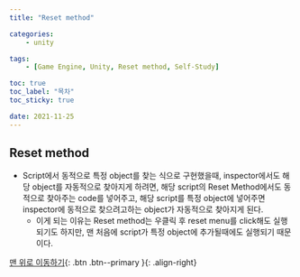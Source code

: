 ```yaml
---
title: "Reset method"

categories:
    - unity

tags:
    - [Game Engine, Unity, Reset method, Self-Study]

toc: true
toc_label: "목차"
toc_sticky: true

date: 2021-11-25
---
```


## Reset method
- Script에서 동적으로 특정 object를 찾는 식으로 구현했을때, inspector에서도 해당 object를 자동적으로 찾아지게 하려면, 해당 script의 Reset Method에서도 동적으로 찾아주는 code를 넣어주고, 해당 script를 특정 object에 넣어주면 inspector에 동적으로 찾으려고하는 object가 자동적으로 찾아지게 된다.
    - 이게 되는 이유는 Reset method는 우클릭 후 reset menu를 click해도 실행되기도 하지만, 맨 처음에 script가 특정 object에 추가될때에도 실행되기 때문이다. 


[맨 위로 이동하기](#){: .btn .btn--primary }{: .align-right}